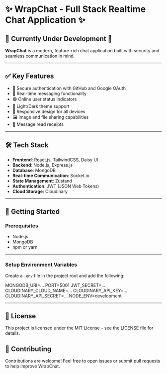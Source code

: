 # ✨ WrapChat - Full Stack Realtime Chat Application ✨

## 🚧 Currently Under Development 🚧

**WrapChat** is a modern, feature-rich chat application built with security and seamless communication in mind.

---

## ✅ Key Features

- 🔐 Secure authentication with GitHub and Google OAuth  
- 💬 Real-time messaging functionality  
- 🟢 Online user status indicators  
- 🌙 Light/Dark theme support  
- 📱 Responsive design for all devices  
- 🖼️ Image and file sharing capabilities  
- 📝 Message read receipts  

---

## 🛠️ Tech Stack

- **Frontend**: React.js, TailwindCSS, Daisy UI  
- **Backend**: Node.js, Express.js  
- **Database**: MongoDB  
- **Real-time Communication**: Socket.io  
- **State Management**: Zustand  
- **Authentication**: JWT (JSON Web Tokens)  
- **Cloud Storage**: Cloudinary  

---

## 🚀 Getting Started

### Prerequisites

- Node.js  
- MongoDB  
- npm or yarn  

---

### Setup Environment Variables

Create a `.env` file in the project root and add the following:

MONGODB_URI=... 
PORT=5001 JWT_SECRET=... 
CLOUDINARY_CLOUD_NAME=... 
CLOUDINARY_API_KEY=... 
CLOUDINARY_API_SECRET=... 
NODE_ENV=development


---

## 📜 License
This project is licensed under the MIT License – see the LICENSE file for details.

## 🤝 Contributing
Contributions are welcome!
Feel free to open issues or submit pull requests to help improve WrapChat.
